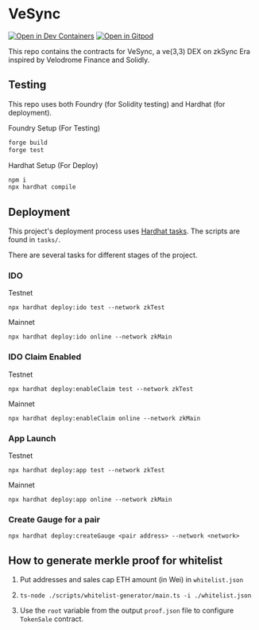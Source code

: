 # VeSync
[![Open in Dev Containers](https://img.shields.io/static/v1?label=Dev%20Containers&message=Open&color=blue&logo=visualstudiocode)](https://vscode.dev/redirect?url=vscode://ms-vscode-remote.remote-containers/cloneInVolume?url=https://github.com/veSync/contracts) [![Open in Gitpod](https://gitpod.io/button/open-in-gitpod.svg)](https://gitpod.io/#https://github.com/veSync/contracts)

This repo contains the contracts for VeSync, a ve(3,3) DEX on zkSync Era inspired by Velodrome Finance and Solidly.

## Testing

This repo uses both Foundry (for Solidity testing) and Hardhat (for deployment).

Foundry Setup (For Testing)

```ml
forge build
forge test
```

Hardhat Setup (For Deploy)

```ml
npm i
npx hardhat compile
```

## Deployment

This project's deployment process uses [Hardhat tasks](https://hardhat.org/guides/create-task.html). The scripts are found in `tasks/`.

There are several tasks for different stages of the project.

### IDO

Testnet

```
npx hardhat deploy:ido test --network zkTest
```

Mainnet

```
npx hardhat deploy:ido online --network zkMain
```

### IDO Claim Enabled

Testnet

```
npx hardhat deploy:enableClaim test --network zkTest
```

Mainnet

```
npx hardhat deploy:enableClaim online --network zkMain
```

### App Launch

Testnet

```
npx hardhat deploy:app test --network zkTest
```

Mainnet

```
npx hardhat deploy:app online --network zkMain
```

### Create Gauge for a pair

```
npx hardhat deploy:createGauge <pair address> --network <network>
```

## How to generate merkle proof for whitelist

1. Put addresses and sales cap ETH amount (in Wei) in `whitelist.json`

2. `ts-node ./scripts/whitelist-generator/main.ts -i ./whitelist.json`

3. Use the `root` variable from the output `proof.json` file to configure `TokenSale` contract.
